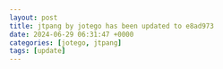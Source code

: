 ```yaml
---
layout: post
title: jtpang by jotego has been updated to e8ad973
date: 2024-06-29 06:31:47 +0000
categories: [jotego, jtpang]
tags: [update]
---
```


